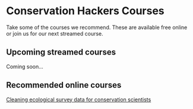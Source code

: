 # Conservation Hackers Courses

Take some of the courses we recommend. These are available free online or join us for our next streamed course.

## Upcoming streamed courses

Coming soon... 

## Recommended online courses

[Cleaning ecological survey data for conservation scientists](http://www.seascapemodels.org/RLS-data-prep-course/)
